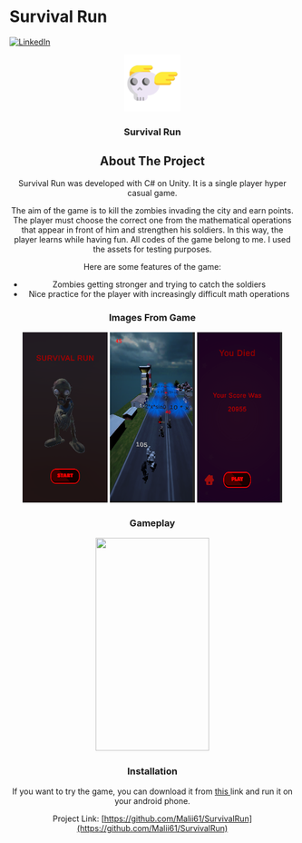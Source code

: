 # Survival Run
<a name="readme-top"></a>

[![LinkedIn][linkedin-shield]][linkedin-url]



<div align="center">
  <a href="https://github.com/Malii61/CubeSurfer">
    <img src="Images/logo.png" alt="Logo" width="100" height="100">
  </a>

  <h3 align="center">Survival Run</h3>

<!-- ABOUT THE PROJECT -->
## About The Project

Survival Run was developed with C# on Unity. It is a single player hyper casual game.
 
The aim of the game is to kill the zombies invading the city and earn points. The player must choose the correct one from the mathematical operations that appear in front of him and strengthen his soldiers. In this way, the player learns while having fun. All codes of the game belong to me. I used the assets for testing purposes.
 
 
Here are some features of the game:
* Zombies getting stronger and trying to catch the soldiers
* Nice practice for the player with increasingly difficult math operations
  
  
### Images From Game
  <img src="/Images/main%20menu.png" width="150" height="300"/>
  <img src="/Images/in%20game%201.png" width="150" height="300"/>
  <img src="/Images/in%20game%202.png" width="150" height="300"/>
  
 ### Gameplay
  <img src="/Images/Cube%20Surfing%20Gameplay.gif" width="200" height="375"/>
  
  
### Installation
 <a>
    If you want to try the game, you can download it from <a href="https://github.com/Malii61/SurvivalRun/blob/main/Build/SurvivalRun.apk"> this </a> link and run it on your android phone.


   
   
Project Link: [https://github.com/Malii61/SurvivalRun](https://github.com/Malii61/SurvivalRun)


[linkedin-shield]: https://img.shields.io/badge/-LinkedIn-black.svg?style=for-the-badge&logo=linkedin&colorB=555
[linkedin-url]: https://www.linkedin.com/in/muhammed-ali-tural/
 
